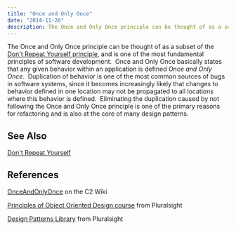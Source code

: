 ```yaml
---
title: "Once and Only Once"
date: "2014-11-26"
description: The Once and Only Once principle can be thought of as a subset of the Don't Repeat Yourself principle, and is one of the most fundamental principles of software development.
---
```


The Once and Only Once principle can be thought of as a subset of the [Don't Repeat Yourself principle](/principles/dont-repeat-yourself), and is one of the most fundamental principles of software development.  Once and Only Once basically states that any given behavior within an application is defined _Once and Only Once_.  Duplication of behavior is one of the most common sources of bugs in software systems, since it becomes increasingly likely that changes to behavior defined in one location may not be propagated to all locations where this behavior is defined.  Eliminating the duplication caused by not following the Once and Only Once principle is one of the primary reasons for refactoring and is also at the core of many design patterns.

## See Also

[Don't Repeat Yourself](dont-repeat-yourself.md)

## References

[OnceAndOnlyOnce](http://c2.com/cgi/wiki?OnceAndOnlyOnce) on the C2 Wiki

[Principles of Object Oriented Design course](https://www.pluralsight.com/courses/principles-oo-design) from Pluralsight

[Design Patterns Library](https://www.pluralsight.com/courses/patterns-library) from Pluralsight
